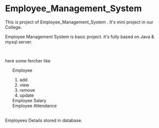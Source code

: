 # Employee_Management_System
This is project of  Employee_Management_System . It's mini project in our College. 

<p>Employee Management System is basic project. it's fully based on Java & mysql server.</p>
<br>
<p>here some fercher like  </br>
<ul>
Employee </br>
<ol>
    <li> add </li>
    <li> view </li>
    <li> remove </li>
    <li> update </li>
</ol>
Employee Salary </br>
Employee Attendance </br>
</ul>
 </br>  Employees Details stored in database. </p>

